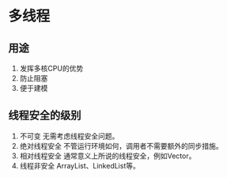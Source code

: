 # 多线程
## 用途
1. 发挥多核CPU的优势
2. 防止阻塞
3. 便于建模

## 线程安全的级别
1. 不可变
无需考虑线程安全问题。
2. 绝对线程安全
不管运行环境如何，调用者不需要额外的同步措施。
3. 相对线程安全
通常意义上所说的线程安全，例如Vector。
4. 线程非安全
ArrayList、LinkedList等。